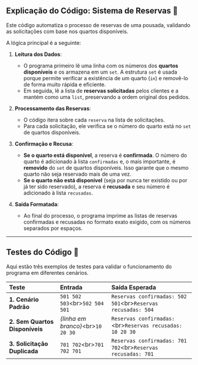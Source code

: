 ## Explicação do Código: Sistema de Reservas 📝

Este código automatiza o processo de reservas de uma pousada, validando as solicitações com base nos quartos disponíveis.

A lógica principal é a seguinte:

1.  **Leitura dos Dados**:

      * O programa primeiro lê uma linha com os números dos **quartos disponíveis** e os armazena em um `set`. A estrutura `set` é usada porque permite verificar a existência de um quarto (`in`) e removê-lo de forma muito rápida e eficiente.
      * Em seguida, lê a lista de **reservas solicitadas** pelos clientes e a mantém como uma `list`, preservando a ordem original dos pedidos.

2.  **Processamento das Reservas**:

      * O código itera sobre cada `reserva` na lista de solicitações.
      * Para cada solicitação, ele verifica se o número do quarto está no `set` de quartos disponíveis.

3.  **Confirmação e Recusa**:

      * **Se o quarto está disponível**, a reserva é **confirmada**. O número do quarto é adicionado à lista `confirmadas` e, o mais importante, é **removido** do `set` de quartos disponíveis. Isso garante que o mesmo quarto não seja reservado mais de uma vez.
      * **Se o quarto não está disponível** (seja por nunca ter existido ou por já ter sido reservado), a reserva é **recusada** e seu número é adicionado à lista `recusadas`.

4.  **Saída Formatada**:

      * Ao final do processo, o programa imprime as listas de reservas confirmadas e recusadas no formato exato exigido, com os números separados por espaços.

-----

## Testes do Código 🧪

Aqui estão três exemplos de testes para validar o funcionamento do programa em diferentes cenários.

| Teste | Entrada | Saída Esperada |
| :--- | :--- | :--- |
| **1. Cenário Padrão** | `501 502 503`\<br\>`502 504 501` | `Reservas confirmadas: 502 501`\<br\>`Reservas recusadas: 504` |
| **2. Sem Quartos Disponíveis** | *(linha em branco)*\<br\>`10 20 30`| `Reservas confirmadas:`\<br\>`Reservas recusadas: 10 20 30` |
| **3. Solicitação Duplicada** | `701 702`\<br\>`701 702 701` | `Reservas confirmadas: 701 702`\<br\>`Reservas recusadas: 701` |
